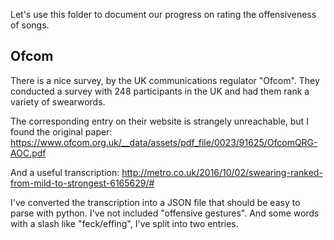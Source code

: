 Let's use this folder to document our progress on rating the offensiveness of songs.


## Ofcom
There is a nice survey, by the UK communications regulator "Ofcom".
They conducted a survey with 248 participants in the UK and had them rank a variety of swearwords.

The corresponding entry on their website is strangely unreachable, but I found the original paper: https://www.ofcom.org.uk/__data/assets/pdf_file/0023/91625/OfcomQRG-AOC.pdf

And a useful transcription:
http://metro.co.uk/2016/10/02/swearing-ranked-from-mild-to-strongest-6165629/#

I've converted the transcription into a JSON file that should be easy to parse with python.
I've not included "offensive gestures". And some words with a slash like "feck/effing", I've split into two entries.